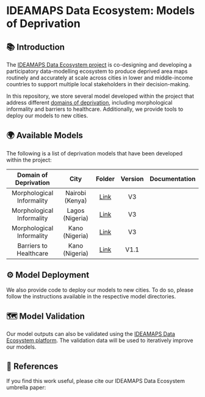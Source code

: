 # IDEAMAPS Data Ecosystem: Models of Deprivation


## 📚 Introduction

The [IDEAMAPS Data Ecosystem project](https://www.ideamapsnetwork.org/project/ideamaps-data-ecosystem) is co-designing and developing a participatory data-modelling ecosystem to produce deprived area maps routinely and accurately at scale across cities in lower and middle-income countries to support multiple local stakeholders in their decision-making.

In this repository, we store several model developed within the project that address different [domains of deprivation](https://doi.org/10.1016/j.compenvurbsys.2022.101770), including morphological informality and barriers to healthcare. Additionally, we provide tools to deploy our models to new cities.


## 🌍 Available Models

The following is a list of deprivation models that have been developed within the project:

|   Domain of Deprivation   |      City       |                                                         Folder                                                          | Version | Documentation |
|:-------------------------:|:---------------:|:-----------------------------------------------------------------------------------------------------------------------:|:-------:|---------------|
| Morphological Informality | Nairobi (Kenya) | [Link](https://github.com/urbanbigdatacentre/ideamaps-models/tree/main/Sub-domains/MorphologicalInformality/Nairobi_v3) |   V3    |               |
| Morphological Informality | Lagos (Nigeria) |  [Link](https://github.com/urbanbigdatacentre/ideamaps-models/tree/main/Sub-domains/MorphologicalInformality/Lagos_v3)  |   V3    |               |
| Morphological Informality | Kano (Nigeria)  |  [Link](https://github.com/urbanbigdatacentre/ideamaps-models/tree/main/Sub-domains/MorphologicalInformality/Kano_v3)   |   V3    |               |
|  Barriers to Healthcare   | Kano (Nigeria)  | [Link](https://github.com/urbanbigdatacentre/ideamaps-models/tree/main/Sub-domains/BarriersHealthCareAccess/Kano_v1.1)  |  V1.1   |               |


## ⚙️ Model Deployment


We also provide code to deploy our models to new cities. To do so, please follow the instructions available in the respective model directories.



## 🗺️ Model Validation


Our model outputs can also be validated using the [IDEAMAPS Data Ecosystem platform](https://www.ideamapsdataecosystem.org/). The validation data will be used to iteratively improve our models.






## 📝 References

If you find this work useful, please cite our IDEAMAPS Data Ecosystem umbrella paper:

```

```

